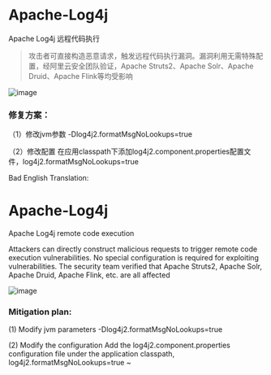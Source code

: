 # Apache-Log4j
Apache Log4j 远程代码执行

> 攻击者可直接构造恶意请求，触发远程代码执行漏洞。漏洞利用无需特殊配置，经阿里云安全团队验证，Apache Struts2、Apache Solr、Apache Druid、Apache Flink等均受影响

![image](https://user-images.githubusercontent.com/45926593/145425339-47c71230-87d2-4519-8919-9c3520850f83.png)


### 修复方案：

（1）修改jvm参数
-Dlog4j2.formatMsgNoLookups=true

（2）修改配置
在应用classpath下添加log4j2.component.properties配置文件，log4j2.formatMsgNoLookups=true

Bad English Translation:
# Apache-Log4j
Apache Log4j remote code execution

Attackers can directly construct malicious requests to trigger remote code execution vulnerabilities. No special configuration is required for exploiting vulnerabilities.
The security team verified that Apache Struts2, Apache Solr, Apache Druid, Apache Flink, etc. are all affected

![image](https://user-images.githubusercontent.com/45926593/145425339-47c71230-87d2-4519-8919-9c3520850f83.png)


### Mitigation plan:

(1) Modify jvm parameters
-Dlog4j2.formatMsgNoLookups=true

(2) Modify the configuration
Add the log4j2.component.properties configuration file under the application classpath, log4j2.formatMsgNoLookups=true
~
